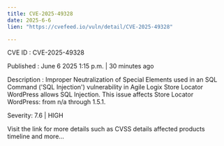 ```yaml
---
title: CVE-2025-49328
date: 2025-6-6
lien: "https://cvefeed.io/vuln/detail/CVE-2025-49328"

---
```


CVE ID : CVE-2025-49328

Published :  June 6
2025
1:15 p.m. | 30 minutes ago

Description : Improper Neutralization of Special Elements used in an SQL Command ('SQL Injection') vulnerability in Agile Logix Store Locator WordPress allows SQL Injection. This issue affects Store Locator WordPress: from n/a through 1.5.1.

Severity: 7.6 | HIGH

Visit the link for more details
such as CVSS details
affected products
timeline
and more...
